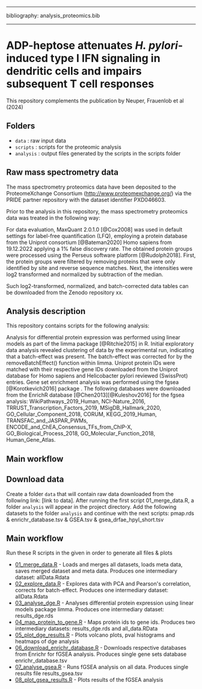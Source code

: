 ------------------------------------------------------------------------

bibliography: analysis_proteomics.bib

------------------------------------------------------------------------

# ADP-heptose attenuates *H. pylori*-induced type I IFN signaling in dendritic cells and impairs subsequent T cell responses

This repository complements the publication by Neuper, Frauenlob et al (2024)

## Folders

-   `data` : raw input data
-   `scripts` : scripts for the proteomic analysis
-   `analysis` : output files generated by the scripts in the scripts folder

## Raw mass spectrometry data

The mass spectrometry proteomics data have been deposited to the ProteomeXchange Consortium (<http://www.proteomexchange.org/>) via the PRIDE partner repository with the dataset identifier PXD046603.

Prior to the analysis in this repository, the mass spectrometry proteomics data was treated in the following way:

For data evaluation, MaxQuant 2.0.1.0 [@Cox2008] was used in default settings for label-free quantification (LFQ), employing a protein database from the Uniprot consortium [@Bateman2020] Homo sapiens from 19.12.2022 applying a 1% false discovery rate. The obtained protein groups were processed using the Perseus software platform [@Rudolph2018]. First, the protein groups were filtered by removing proteins that were only identified by site and reverse sequence matches. Next, the intensities were log2 transformed and normalized by subtraction of the median.

Such log2-transformed, normalized, and batch-corrected data tables can be downloaded from the Zenodo repository xx.

## Analysis description

This repository contains scripts for the following analysis:

Analysis for differential protein expression was performed using linear models as part of the limma package [@Ritchie2015] in R. Initial exploratory data analysis revealed clustering of data by the experimental run, indicating that a batch-effect was present. The batch-effect was corrected for by the removeBatchEffect() function within limma. Uniprot protein IDs were matched with their respective gene IDs downloaded from the Uniprot database for Homo sapiens and Helicobacter pylori reviewed (SwissProt) entries. Gene set enrichment analysis was performed using the fgsea [@Korotkevich2016] package . The following databases were downloaded from the EnrichR database [@Chen2013][@Kuleshov2016] for the fgsea analysis: WikiPathways_2019_Human, NCI-Nature_2016, TRRUST_Transcription_Factors_2019, MSigDB_Hallmark_2020, GO_Cellular_Component_2018, CORUM, KEGG_2019_Human, TRANSFAC_and_JASPAR_PWMs, ENCODE_and_ChEA_Consensus_TFs_from_ChIP-X, GO_Biological_Process_2018, GO_Molecular_Function_2018, Human_Gene_Atlas.

## Main workflow

## Download data

Create a folder `data` that will contain raw data downloaded from the following link: [link to data]. After running the first script 01_merge_data.R, a folder `analysis` will appear in the project directory. Add the following datasets to the folder `analysis` and continue with the next scripts: pmap.rds & enrichr_database.tsv & GSEA.tsv & gsea_drfae_hpyl_short.tsv

## Main workflow

Run these R scripts in the given in order to generate all files & plots

-   [01_merge_data.R](scripts/01_merge_data.R) - Loads and merges all datasets, loads meta data, saves merged dataset and meta data. Produces one intermediary dataset: allData.Rdata
-   [02_explore_data.R](scripts/02_explore_data.R) - Explores data with PCA and Pearson's correlation, corrects for batch-effect. Produces one intermediary dataset: allData.Rdata
-   [03_analyse_dge.R](scripts/03_analyse_dge.R) - Analyses differential protein expression using linear models package limma. Produces one intermediary dataset: results_dge.rds
-   [04_map_protein_to_gene.R](scripts/04_map_protein_to_gene.R) - Maps protein ids to gene ids. Produces two intermediary datasets: results_dge.rds and all_data.RData
-   [05_plot_dge_results.R](scripts/05_plot_dge_results.R) - Plots volcano plots, pval histograms and heatmaps of dge analysis
-   [06_download_enrichr_database.R](scripts/06_download_enrichr_database.R) - Downloads respective databases from Enrichr for fGSEA analysis. Produces single gene sets database enrichr_database.tsv
-   [07_analyse_gsea.R](scripts/07_analyse_gsea.R) - Runs fGSEA analysis on all data. Produces single results file results_gsea.tsv
-   [08_plot_gsea_results.R](scripts/08_plot_gsea_results.R) - Plots results of the fGSEA analysis
